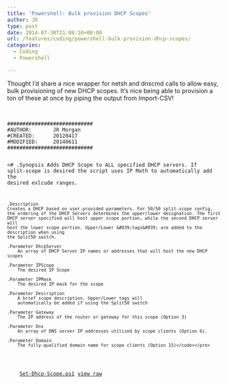 ```yaml
---
title: 'Powershell: Bulk provision DHCP Scopes'
author: JR
type: post
date: 2014-07-30T21:08:10+00:00
url: /features/coding/powershell-bulk-provision-dhcp-scopes/
categories:
  - Coding
  - Powershell

---
```

Thought I&#8217;d share a nice wrapper for netsh and dnscmd calls to allow easy, bulk provisioning of new DHCP scopes. It&#8217;s nice being able to provision a ton of these at once by piping the output from Import-CSV!

&nbsp;

<div class="code-embed-wrapper">
  <pre class="language-bash code-embed-pre line-numbers" ><code class="language-bash code-embed-code">############################
#AUTHOR:       JR Morgan
#CREATED:      20120417
#MODIFIED:     20140611
############################

&lt;#
    .Synopsis 
    Adds DHCP Scope to ALL specified DHCP servers. If split-scope is desired
	the script uses IP Math to automatically add the desired exlcude ranges.
	

    .Description 
    Creates a DHCP based on user-provided parameters. For 50/50 split-scope config,
	the ordering of the DHCP Servers determines the upper/lower designation. The first
	DHCP server specified will host upper scope portion, while the second DHCP server will
	host the lower scope portion. Upper/Lower &#039;tags&#039; are added to the description when using
	the Split50 switch.

    .Parameter DhcpServer
        An array of DHCP Server IP names or addresses that will host the new DHCP scopes
        
    .Parameter IPScope
        The desired IP Scope

    .Parameter IPMask
        The desired IP mask for the scope

    .Parameter Description
        A brief scope description. Upper/Lower tags will
		automatically be added if using the Split50 switch
    
    .Parameter Gateway
        The IP address of the router or gateway for this scope (Option 3)
    
	.Parameter Dns
        An array of DNS server IP addresses utilized by scope clients (Option 6).
    
    .Parameter Domain
     	The fully-qualified domain name for scope clients (Option 15)</code></pre>
  
  <div class="code-embed-infos">
    <a href="https://gist.github.com/f61799a360039990087b" title="See Set-Dhcp-Scope.ps1" target="_blank" class="code-embed-name">Set-Dhcp-Scope.ps1</a> <a href="https://gist.githubusercontent.com/liveaverage/f61799a360039990087b/raw/11e25c9381428702a9fa23fd72a7debfc37b6f41/Set-Dhcp-Scope.ps1" title="Back to Set-Dhcp-Scope.ps1" class="code-embed-raw" target="_blank">view raw</a>
  </div>
</div>